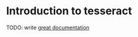 # Introduction to tesseract

TODO: write [great documentation](http://jacobian.org/writing/great-documentation/what-to-write/)
